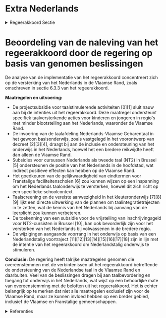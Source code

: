 # Extra Nederlands

<details>
        <summary>Regeerakkoord Sectie </summary>
        <p>6.3.3 Extra Nederlands Nederlands is de ‘maizena’ van de Rand. Daarom nemen we zowel defensieve als assertieve acties die het Nederlandstalig karakter van de Rand versterken. En dat zowel op Vlaams als op andere bestuursniveaus. Vanzelfsprekend dient de taalwetgeving dus nauwgezet gerespecteerd te worden. Maar we werken ook creatief maatregelen uit zoals de koppeling van sociale en andere voordelen aan de kennis van het Nederlands of minstens de bereidheid onze taal te leren. Wie aanspraak wil maken op voordelen van onze gemeenschap moet immers ook werkelijk deel willen uitmaken van onze gemeenschap. Bij uitstek in de Vlaamse rand zetten we in op taalintegratietrajecten, met o.a. taalbadklassen voor alle kinderen die onvoldoende Nederlands kennen om mee te kunnen in de les. We moedigen anderstalige ouders aan om hun kinderen in het Nederlands en lokaal school te laten lopen. Niet bij wijze van carrièrekeuze maar wel als uiting van de wil tot integratie van het hele gezin. Voor de ouders organiseren we in de school buiten de lesuren taalcursussen Nederlands, terwijl de kinderen worden opge-vangen. </p>
        </details> 

# Beoordeling van de naleving van het regeerakkoord door de regering op basis van genomen beslissingen

De analyse van de implementatie van het regeerakkoord concentreert zich op de versterking van het Nederlands in de Vlaamse Rand, zoals omschreven in sectie 6.3.3 van het regeerakkoord.

**Maatregelen en uitvoering:**
- De projectsubsidie voor taalstimulerende activiteiten \[0\]\[1\] sluit nauw aan bij de intenties uit het regeerakkoord. Deze maatregel ondersteunt specifiek taalversterkende acties voor kinderen en jongeren in regio's met minder blootstelling aan het Nederlands, waaronder de Vlaamse Rand.
- De invoering van de taalafdeling Nederlands-Vlaamse Gebarentaal in het gewoon basisonderwijs, zoals vastgelegd in het voorontwerp van decreet \[2\]\[3\]\[4\], draagt bij aan de inclusie en ondersteuning van het onderwijs in het Nederlands, hoewel het een bredere reikwijdte heeft dan alleen de Vlaamse Rand.
- Subsidies voor cursussen Nederlands als tweede taal (NT2) in Brussel \[5\] ondersteunen de positie van het Nederlands in de hoofdstad, wat indirect positieve effecten kan hebben op de Vlaamse Rand.
- Het goedkeuren van de gelijkwaardigheid van eindtermen voor Franstalige faciliteitenscholen \[6\] zou kunnen wijzen op een inspanning om het Nederlands taalonderwijs te versterken, hoewel dit zich richt op een specifieke schoolcontext.
- Taalscreening en de vereiste aanwezigheid in het kleuteronderwijs \[7\]\[8\]\[9\] lijkt een directe uitwerking van de plannen om taalintegratietrajecten in te zetten, wat de kennis van het Nederlands bij aanvang van de leerplicht zou kunnen verbeteren.
- De toekenning van een subsidie voor de vrijstelling van inschrijvingsgeld voor NT2-cursisten in Brussel \[10\], kan ook bevorderlijk zijn voor het versterken van het Nederlands bij volwassenen in de bredere regio.
- De wijzigingen aangaande voorrang in het onderwijs op basis van een Nederlandstalig voortraject \[11\]\[12\]\[13\]\[14\]\[15\]\[16\]\[17\]\[18\] zijn in lijn met de intentie van het regeerakkoord om Nederlandstalig onderwijs te stimuleren.

**Conclusie:**
De regering heeft talrijke maatregelen genomen die overeenstemmen met de verbintenissen uit het regeerakkoord betreffende de ondersteuning van de Nederlandse taal in de Vlaamse Rand en daarbuiten. Veel van de beslissingen dragen bij aan taalbevordering en toegang tot onderwijs in het Nederlands, wat wijst op een behoorlijke mate van overeenstemming met de beloften uit het regeerakkoord. Het is echter belangrijk op te merken dat niet alle maatregelen exclusief zijn voor de Vlaamse Rand, maar ze kunnen invloed hebben op een breder gebied, inclusief de Vlaamse en Franstalige gemeenschappen.

<details>
        <summary> Referenties</summary>
        **[\[0\]](https://beslissingenvlaamseregering.vlaanderen.be/?search=Subsidie%20taalstimulerende%20activiteiten%20Nederlands%20in%20schoolvakanties%20en%20buitenschoolse%20opvang%20voor%20kinderen%20en%20jongeren&dateOption=select&startDate=2020-07-10T08%3A00%3A00Z&endDate=2020-07-10T08%3A00%3A00Z)** : **(2020-07-10)** Subsidie taalstimulerende activiteiten Nederlands in schoolvakanties en buitenschoolse opvang voor kinderen en jongeren 

**[\[1\]](https://beslissingenvlaamseregering.vlaanderen.be/?search=Subsidie%20taalstimulerende%20activiteiten%20Nederlands%20in%20de%20schoolvakanties%20en%20buitenschoolse%20opvang&dateOption=select&startDate=2021-06-25T08%3A00%3A00Z&endDate=2021-06-25T08%3A00%3A00Z)** : **(2021-06-25)** Subsidie taalstimulerende activiteiten Nederlands in de schoolvakanties en buitenschoolse opvang 

**[\[2\]](https://beslissingenvlaamseregering.vlaanderen.be/?search=Invoering%20taalafdeling%20Nederlands-Vlaamse%20Gebarentaal%20in%20het%20gewoon%20basisonderwijs&dateOption=select&startDate=2023-07-14T08%3A00%3A00Z&endDate=2023-07-14T08%3A00%3A00Z)** : **(2023-07-14)** Invoering taalafdeling Nederlands-Vlaamse Gebarentaal in het gewoon basisonderwijs 

**[\[3\]](https://beslissingenvlaamseregering.vlaanderen.be/?search=Invoering%20taalafdeling%20Nederlands-Vlaamse%20Gebarentaal%20in%20het%20gewoon%20basisonderwijs%3A%20voorontwerp%20van%20wijzigingsdecreet&dateOption=select&startDate=2023-10-27T08%3A00%3A00Z&endDate=2023-10-27T08%3A00%3A00Z)** : **(2023-10-27)** Invoering taalafdeling Nederlands-Vlaamse Gebarentaal in het gewoon basisonderwijs: voorontwerp van wijzigingsdecreet 

**[\[4\]](https://beslissingenvlaamseregering.vlaanderen.be/?search=Taalafdeling%20Nederlands-Vlaamse%20Gebarentaal&dateOption=select&startDate=2023-11-17T09%3A00%3A00Z&endDate=2023-11-17T09%3A00%3A00Z)** : **(2023-11-17)** Taalafdeling Nederlands-Vlaamse Gebarentaal 

**[\[5\]](https://beslissingenvlaamseregering.vlaanderen.be/?search=Subsidie%20leerlingen%20cursus%20Nederlands%20als%20tweede%20taal%20%28NT2%29%20in%20Brussel&dateOption=select&startDate=2021-12-03T09%3A00%3A00Z&endDate=2021-12-03T09%3A00%3A00Z)** : **(2021-12-03)** Subsidie leerlingen cursus Nederlands als tweede taal (NT2) in Brussel 

**[\[6\]](https://beslissingenvlaamseregering.vlaanderen.be/?search=Aanvraag%20vervangende%20eindtermen%20Franstalige%20faciliteitenscholen&dateOption=select&startDate=2020-12-18T09%3A00%3A00Z&endDate=2020-12-18T09%3A00%3A00Z)** : **(2020-12-18)** Aanvraag vervangende eindtermen Franstalige faciliteitenscholen 

**[\[7\]](https://beslissingenvlaamseregering.vlaanderen.be/?search=Taalscreening%20bij%20het%20begin%20van%20de%20leerplicht%20in%20het%20gewoon%20basisonderwijs%3A%20vastlegging%20instrument%20en%20manier%20van%20afname&dateOption=select&startDate=2021-07-09T08%3A00%3A00Z&endDate=2021-07-09T08%3A00%3A00Z)** : **(2021-07-09)** Taalscreening bij het begin van de leerplicht in het gewoon basisonderwijs: vastlegging instrument en manier van afname 

**[\[8\]](https://beslissingenvlaamseregering.vlaanderen.be/?search=Taalscreening%20bij%20begin%20leerplicht%20in%20het%20gewoon%20onderwijs%20en%20voldoende%20aanwezigheid%20van%20vijfjarigen%20in%20het%20kleuteronderwijs&dateOption=select&startDate=2021-07-16T06%3A00%3A00Z&endDate=2021-07-16T06%3A00%3A00Z)** : **(2021-07-16)** Taalscreening bij begin leerplicht in het gewoon onderwijs en voldoende aanwezigheid van vijfjarigen in het kleuteronderwijs 

**[\[9\]](https://beslissingenvlaamseregering.vlaanderen.be/?search=Taalscreening%20bij%20begin%20leerplicht%20in%20het%20gewoon%20onderwijs%20en%20voldoende%20aanwezigheid%20van%20vijfjarigen%20in%20het%20kleuteronderwijs&dateOption=select&startDate=2021-06-04T08%3A00%3A00Z&endDate=2021-06-04T08%3A00%3A00Z)** : **(2021-06-04)** Taalscreening bij begin leerplicht in het gewoon onderwijs en voldoende aanwezigheid van vijfjarigen in het kleuteronderwijs 

**[\[10\]](https://beslissingenvlaamseregering.vlaanderen.be/?search=Wijziging%20subsidiebesluit%20NT2%20Brussel&dateOption=select&startDate=2022-12-09T09%3A00%3A00Z&endDate=2022-12-09T09%3A00%3A00Z)** : **(2022-12-09)** Wijziging subsidiebesluit NT2 Brussel 

**[\[11\]](https://beslissingenvlaamseregering.vlaanderen.be/?search=Voorrangsgroepen%20leerlingen%20met%20een%20voortraject%20in%20Nederlandstalig%20basisonderwijs%20bij%20inschrijvingen%20in%20gewoon%20secundair%20onderwijs%3A%20wijzigingsdecreet&dateOption=select&startDate=2022-09-02T08%3A00%3A00Z&endDate=2022-09-02T08%3A00%3A00Z)** : **(2022-09-02)** Voorrangsgroepen leerlingen met een voortraject in Nederlandstalig basisonderwijs bij inschrijvingen in gewoon secundair onderwijs: wijzigingsdecreet 

**[\[12\]](https://beslissingenvlaamseregering.vlaanderen.be/?search=Aanpassing%20inschrijvingsrecht%20in%20het%20gewoon%20onderwijs%20binnen%20en%20buiten%20Brussel&dateOption=select&startDate=2021-07-16T06%3A00%3A00Z&endDate=2021-07-16T06%3A00%3A00Z)** : **(2021-07-16)** Aanpassing inschrijvingsrecht in het gewoon onderwijs binnen en buiten Brussel 

**[\[13\]](https://beslissingenvlaamseregering.vlaanderen.be/?search=Centraal%20tolkenbureau%20Onderwijs%20en%20Welzijn%3A%20verhoging%20persoonlijk%20contingent%20tolkuren&dateOption=select&startDate=2020-04-10T08%3A00%3A00Z&endDate=2020-04-10T08%3A00%3A00Z)** : **(2020-04-10)** Centraal tolkenbureau Onderwijs en Welzijn: verhoging persoonlijk contingent tolkuren 

**[\[14\]](https://beslissingenvlaamseregering.vlaanderen.be/?search=Plan%20Vlaamse%20Veerkracht%3A%20Toekenning%20extra%20ICT-middelen%20en%20verhoging%20aantal%20uur%20kinderverzorging&dateOption=select&startDate=2021-09-17T08%3A00%3A00Z&endDate=2021-09-17T08%3A00%3A00Z)** : **(2021-09-17)** Plan Vlaamse Veerkracht: Toekenning extra ICT-middelen en verhoging aantal uur kinderverzorging 

**[\[15\]](https://beslissingenvlaamseregering.vlaanderen.be/?search=Maatregelen%20naar%20aanleiding%20van%20de%20Oekra%C3%AFnecrisis%20op%20het%20vlak%20van%20inburgering%20en%20integratie&dateOption=select&startDate=2022-04-29T08%3A00%3A00Z&endDate=2022-04-29T08%3A00%3A00Z)** : **(2022-04-29)** Maatregelen naar aanleiding van de Oekraïnecrisis op het vlak van inburgering en integratie 

**[\[16\]](https://beslissingenvlaamseregering.vlaanderen.be/?search=Aanpassing%20inschrijvingsrecht%20in%20het%20gewoon%20onderwijs%20binnen%20en%20buiten%20Brussel&dateOption=select&startDate=2022-02-04T09%3A00%3A00Z&endDate=2022-02-04T09%3A00%3A00Z)** : **(2022-02-04)** Aanpassing inschrijvingsrecht in het gewoon onderwijs binnen en buiten Brussel 

**[\[17\]](https://beslissingenvlaamseregering.vlaanderen.be/?search=Duaal%20leren%20in%20het%20volwassenenonderwijs&dateOption=select&startDate=2020-12-04T09%3A00%3A00Z&endDate=2020-12-04T09%3A00%3A00Z)** : **(2020-12-04)** Duaal leren in het volwassenenonderwijs 

**[\[18\]](https://beslissingenvlaamseregering.vlaanderen.be/?search=Decreet%20voorrangsgroepen%20leerlingen%20met%20een%20voortraject%20in%20het%20Nederlandstalig%20basisonderwijs&dateOption=select&startDate=2022-10-28T08%3A00%3A00Z&endDate=2022-10-28T08%3A00%3A00Z)** : **(2022-10-28)** Decreet voorrangsgroepen leerlingen met een voortraject in het Nederlandstalig basisonderwijs 
        </details> 

